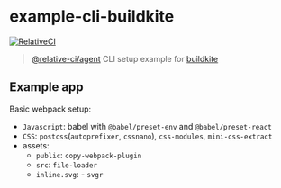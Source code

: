 # example-cli-buildkite

[![RelativeCI](https://badges.relative-ci.com/badges/6s9Jza2QWxpdPVjUKaQ9?branch=main)](https://app.relative-ci.com/projects/6s9Jza2QWxpdPVjUKaQ9)

> [@relative-ci/agent](https://github.com/relative-ci/agent) CLI setup example for [buildkite](http://buildkite.com)


## Example app

Basic webpack setup:
- `Javascript`: babel with `@babel/preset-env` and `@babel/preset-react`
- `CSS`: `postcss`(`autoprefixer`, `cssnano`), `css-modules`, `mini-css-extract`
- assets:
  - `public`: `copy-webpack-plugin`
  - `src`: `file-loader`
  - `inline.svg`: - `svgr`
